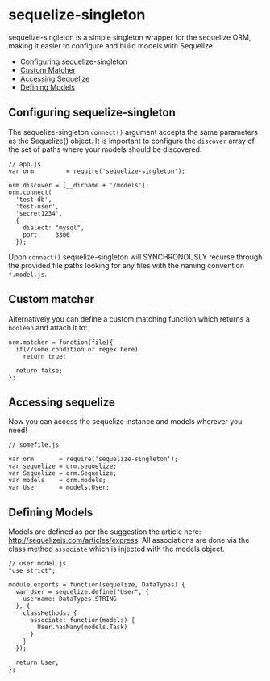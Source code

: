 # sequelize-singleton

sequelize-singleton is a simple singleton wrapper for the sequelize ORM, making it easier to configure and build models with Sequelize.

* [Configuring sequelize-singleton](#configuring-sequelize-singleton)
* [Custom Matcher](#custom-matcher)
* [Accessing Sequelize](#accessing-sequelize)
* [Defining Models](#defining-models)

## Configuring sequelize-singleton

The  sequelize-singleton ```connect()``` argument accepts the same parameters as the Sequelize() object. It is important to configure the ```discover``` array of the set of paths where your models should be discovered.
```
// app.js
var orm 		= require('sequelize-singleton');

orm.discover = [__dirname + '/models'];
orm.connect(
  'test-db',
  'test-user',
  'secret1234', 
  {
    dialect: "mysql",
    port:    3306
  });
```
Upon ```connect()``` sequelize-singleton will SYNCHRONOUSLY recurse through the provided file paths looking for any files with the naming convention ```*.model.js```.

## Custom matcher
Alternatively you can define a custom matching function which returns a ```boolean``` and attach it to:

```
orm.matcher = function(file){
  if(//some condition or regex here)
    return true;
    
  return false;
};
```


## Accessing sequelize
Now you can access the sequelize instance and models wherever you need!

```
// somefile.js

var orm       = require('sequelize-singleton');
var sequelize = orm.sequelize;
var Sequelize = orm.Sequelize;
var models    = orm.models;
var User      = models.User;
```

## Defining Models

Models are defined as per the suggestion the article here: http://sequelizejs.com/articles/express. All associations are done via the class method ```associate``` which is injected with the models object.
```
// user.model.js
"use strict";

module.exports = function(sequelize, DataTypes) {
  var User = sequelize.define("User", {
    username: DataTypes.STRING
  }, {
    classMethods: {
      associate: function(models) {
        User.hasMany(models.Task)
      }
    }
  });

  return User;
};

```
